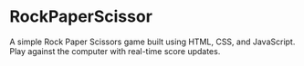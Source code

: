 # RockPaperScissor
A simple Rock Paper Scissors game built using HTML, CSS, and JavaScript. Play against the computer with real-time score updates.
